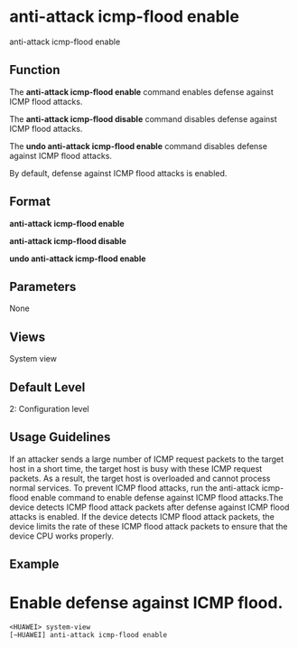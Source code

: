 anti-attack icmp-flood enable
=============================

anti-attack icmp-flood enable

Function
--------



The **anti-attack icmp-flood enable** command enables defense against ICMP flood attacks.

The **anti-attack icmp-flood disable** command disables defense against ICMP flood attacks.

The **undo anti-attack icmp-flood enable** command disables defense against ICMP flood attacks.



By default, defense against ICMP flood attacks is enabled.


Format
------

**anti-attack icmp-flood enable**

**anti-attack icmp-flood disable**

**undo anti-attack icmp-flood enable**


Parameters
----------

None

Views
-----

System view


Default Level
-------------

2: Configuration level


Usage Guidelines
----------------

If an attacker sends a large number of ICMP request packets to the target host in a short time, the target host is busy with these ICMP request packets. As a result, the target host is overloaded and cannot process normal services. To prevent ICMP flood attacks, run the anti-attack icmp-flood enable command to enable defense against ICMP flood attacks.The device detects ICMP flood attack packets after defense against ICMP flood attacks is enabled. If the device detects ICMP flood attack packets, the device limits the rate of these ICMP flood attack packets to ensure that the device CPU works properly.


Example
-------

# Enable defense against ICMP flood.
```
<HUAWEI> system-view
[~HUAWEI] anti-attack icmp-flood enable

```